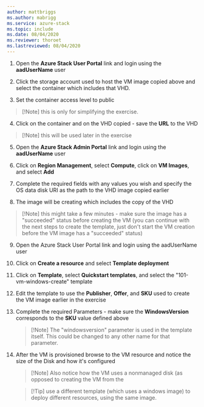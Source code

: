 ```yaml
---
author: mattbriggs
ms.author: mabrigg
ms.service: azure-stack
ms.topic: include
ms.date: 08/04/2020
ms.reviewer: thoroet
ms.lastreviewed: 08/04/2020
---
```


1. Open the **Azure Stack User Portal** link  and login using the **aadUserName** user

2. Click the storage account used to host the VM image copied above and select the container which includes that VHD.

3. Set the container access level to public

  > [!Note]  this is only for simplifying the exercise.

4. Click on the container and on the VHD copied - save the **URL** to the VHD

  > [!Note]  this will be used later in the exercise

5. Open the **Azure Stack Admin Portal** link  and login using the **aadUserName** user

6. Click on **Region Management**, select **Compute**, click on **VM Images**, and select **Add**

7. Complete the required fields with any values you wish and specify the OS data disk URI as the path to the VHD image copied earlier


8. The image will be creating which includes the copy of the VHD

  > [!Note]  this might take a few minutes - make sure the image has a "succeeded" status before creating the VM (you can continue with the next steps to create the template, just don't start the VM creation before the VM image has a "succeeded" status)

9. Open the Azure Stack User Portal link  and login using the aadUserName user

10. Click on **Create a resource** and select **Template deployment**

11. Click on **Template**, select **Quickstart templates**, and select the "101-vm-windows-create" template

12. Edit the template to use the **Publisher**, **Offer**, and **SKU** used to create the VM image earlier in the exercise

13. Complete the required Parameters - make sure the **WindowsVersion** corresponds to the **SKU** value defined above

      > [!Note]  The "windowsversion" parameter is used in the template itself. This could be changed to any other name for that parameter.

14. After the VM is provisioned browse to the VM resource and notice the size of the Disk and how it's configured

      > [!Note]  Also notice how the VM uses a nonmanaged disk (as opposed to creating the VM from the

      > [!Tip]  use a different template (which uses a windows image) to deploy different resources, using the same image.